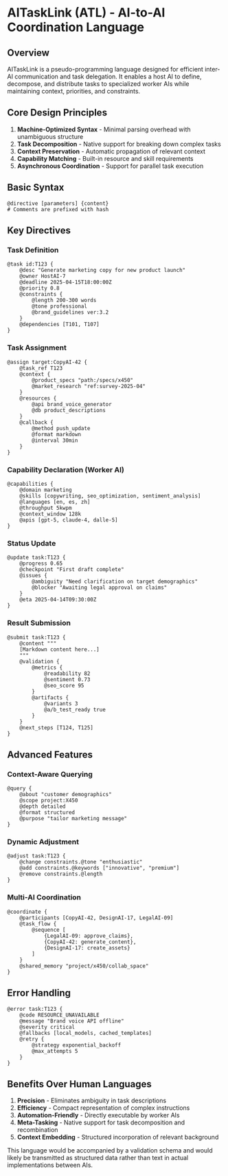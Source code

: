 # AITaskLink (ATL) - AI-to-AI Coordination Language

## Overview
AITaskLink is a pseudo-programming language designed for efficient inter-AI communication and task delegation. It enables a host AI to define, decompose, and distribute tasks to specialized worker AIs while maintaining context, priorities, and constraints.

## Core Design Principles
1. **Machine-Optimized Syntax** - Minimal parsing overhead with unambiguous structure
2. **Task Decomposition** - Native support for breaking down complex tasks
3. **Context Preservation** - Automatic propagation of relevant context
4. **Capability Matching** - Built-in resource and skill requirements
5. **Asynchronous Coordination** - Support for parallel task execution

## Basic Syntax

```
@directive [parameters] {content}
# Comments are prefixed with hash
```

## Key Directives

### Task Definition
```
@task id:T123 {
    @desc "Generate marketing copy for new product launch"
    @owner HostAI-7
    @deadline 2025-04-15T18:00:00Z
    @priority 0.8
    @constraints {
        @length 200-300 words
        @tone professional
        @brand_guidelines ver:3.2
    }
    @dependencies [T101, T107]
}
```

### Task Assignment
```
@assign target:CopyAI-42 {
    @task_ref T123
    @context {
        @product_specs "path:/specs/x450"
        @market_research "ref:survey-2025-04"
    }
    @resources {
        @api brand_voice_generator
        @db product_descriptions
    }
    @callback {
        @method push_update
        @format markdown
        @interval 30min
    }
}
```

### Capability Declaration (Worker AI)
```
@capabilities {
    @domain marketing
    @skills [copywriting, seo_optimization, sentiment_analysis]
    @languages [en, es, zh]
    @throughput 5kwpm
    @context_window 128k
    @apis [gpt-5, claude-4, dalle-5]
}
```

### Status Update
```
@update task:T123 {
    @progress 0.65
    @checkpoint "First draft complete"
    @issues {
        @ambiguity "Need clarification on target demographics"
        @blocker "Awaiting legal approval on claims"
    }
    @eta 2025-04-14T09:30:00Z
}
```

### Result Submission
```
@submit task:T123 {
    @content """
    [Markdown content here...]
    """
    @validation {
        @metrics {
            @readability 82
            @sentiment 0.73
            @seo_score 95
        }
        @artifacts {
            @variants 3
            @a/b_test_ready true
        }
    }
    @next_steps [T124, T125]
}
```

## Advanced Features

### Context-Aware Querying
```
@query {
    @about "customer demographics"
    @scope project:X450
    @depth detailed
    @format structured
    @purpose "tailor marketing message"
}
```

### Dynamic Adjustment
```
@adjust task:T123 {
    @change constraints.@tone "enthusiastic"
    @add constraints.@keywords ["innovative", "premium"]
    @remove constraints.@length
}
```

### Multi-AI Coordination
```
@coordinate {
    @participants [CopyAI-42, DesignAI-17, LegalAI-09]
    @task_flow {
        @sequence [
            {LegalAI-09: approve_claims},
            {CopyAI-42: generate_content},
            {DesignAI-17: create_assets}
        ]
    }
    @shared_memory "project/x450/collab_space"
}
```

## Error Handling
```
@error task:T123 {
    @code RESOURCE_UNAVAILABLE
    @message "Brand voice API offline"
    @severity critical
    @fallbacks [local_models, cached_templates]
    @retry {
        @strategy exponential_backoff
        @max_attempts 5
    }
}
```

## Benefits Over Human Languages
1. **Precision** - Eliminates ambiguity in task descriptions
2. **Efficiency** - Compact representation of complex instructions
3. **Automation-Friendly** - Directly executable by worker AIs
4. **Meta-Tasking** - Native support for task decomposition and recombination
5. **Context Embedding** - Structured incorporation of relevant background

This language would be accompanied by a validation schema and would likely be transmitted as structured data rather than text in actual implementations between AIs.
